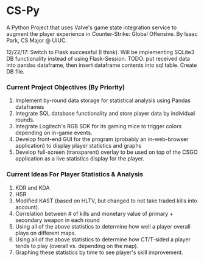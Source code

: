 # CS-Py
A Python Project that uses Valve's game state integration service to augment the player experience in Counter-Strike: Global Offensive. By Isaac Park, CS Major @ UIUC.

12/22/17: Switch to Flask successful (I think). Will be implementing SQLite3 DB functionality instead of using Flask-Session. TODO: put received data into pandas dataframe, then insert dataframe contents into sql table. Create DB file.

### Current Project Objectives (By Priority)
1. Implement by-round data storage for statistical analysis using Pandas dataframes
2. Integrate SQL database functionality and store player data by individual rounds.
3. Integrate Logitech's RGB SDK for its gaming mice to trigger colors depending on in-game events.
4. Develop front-end GUI for the program (probably an in-web-browser application) to display player statistics and graphs
5. Develop full-screen (transparent) overlay to be used on top of the CSGO application as a live statistics display for the player.

### Current Ideas For Player Statistics & Analysis
1. KDR and KDA
2. HSR
3. Modified KAST (based on HLTV, but changed to not take traded kills into account).
4. Correlation between # of kills and monetary value of primary + secondary weapon in each round
5. Using all of the above statistics to determine how well a player overall plays on different maps.
6. Using all of the above statistics to determine how CT/T-sided a player tends to play (overall vs. depending on the map).
7. Graphing these statistics by time to see player's skill improvement. 

